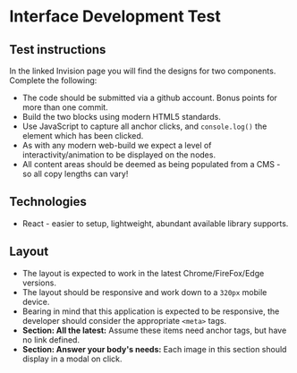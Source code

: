 # Interface Development Test

## Test instructions

In the linked Invision page you will find the designs for two components. Complete the following:

- The code should be submitted via a github account. Bonus points for more than one commit.
- Build the two blocks using modern HTML5 standards.
- Use JavaScript to capture all anchor clicks, and `console.log()` the element which has been clicked.
- As with any modern web-build we expect a level of interactivity/animation to be displayed on the nodes.
- All content areas should be deemed as being populated from a CMS - so all copy lengths can vary!

## Technologies

- React - easier to setup, lightweight, abundant available library supports.

## Layout

- The layout is expected to work in the latest Chrome/FireFox/Edge versions.
- The layout should be responsive and work down to a `320px` mobile device.
- Bearing in mind that this application is expected to be responsive, the developer should consider the appropriate `<meta>` tags.
- **Section: All the latest:** Assume these items need anchor tags, but have no link defined.
- **Section: Answer your body's needs:** Each image in this section should display in a modal on click.
